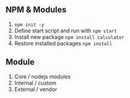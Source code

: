 ## NPM & Modules
1. `npm init -y`
2. Define start script and run with `npm start`
3. Install new package `npm install calculator`
4. Restore installed packages `npm install`

## Module
1. Core / nodejs modules
2. Internal / custom
3. External / vendor